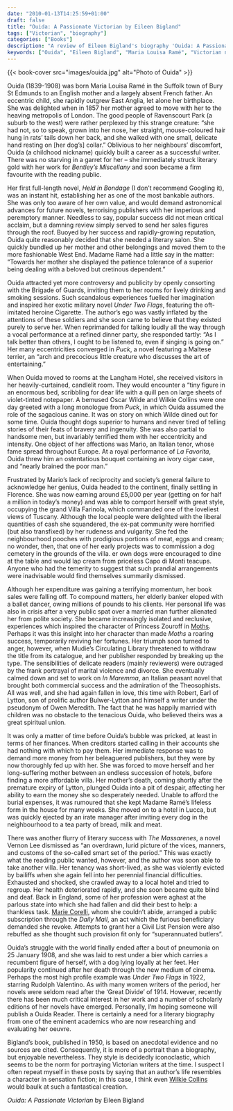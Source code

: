 ```yaml
---
date: "2010-01-13T14:25:59+01:00"
draft: false
title: "Ouida: A Passionate Victorian by Eileen Bigland"
tags: ["Victorian", "biography"]
categories: ["Books"]
description: "A review of Eileen Bigland's biography 'Ouida: A Passionate Victorian,' chronicling the extraordinary life of Maria Louisa Ramé. Discover how this eccentric Victorian novelist lived flamboyantly in Florence with her beloved dogs while scandalizing society."
keywords: ["Ouida", "Eileen Bigland", "Maria Louisa Ramé", "Victorian novelist", "Florence", "dog lover", "Under Two Flags", "literary biography"]
---
```


{{< book-cover src="images/ouida.jpg" alt="Photo of Ouida" >}}

Ouida (1839-1908) was born Maria Louisa Ramé in the Suffolk town of Bury St Edmunds to an English mother and a largely absent French father. An eccentric child, she rapidly outgrew East Anglia, let alone her birthplace. She was delighted when in 1857 her mother agreed to move with her to the heaving metropolis of London. The good people of Ravenscourt Park (a suburb to the west) were rather perplexed by this strange creature: “she had not, so to speak, grown into her nose, her straight, mouse-coloured hair  hung in rats’ tails down her back, and she walked with one small, delicate hand resting on [her dog’s] collar.” Oblivious to her neighbours’ discomfort, Ouida (a childhood nickname) quickly built a career as a successful writer. There was no starving in a garret for her – she immediately struck literary gold with her work for _Bentley’s Miscellany_ and soon became a firm favourite with the reading public.

Her first full-length novel, _Held in Bondage_ (I don’t recommend Googling it), was an instant hit, establishing her as one of the most bankable authors. She was only too aware of her own value, and would demand astronomical advances for future novels, terrorising publishers with her imperious and peremptory manner. Needless to say, popular success did not mean critical acclaim, but a damning review simply served to send her sales figures through the roof. Buoyed by her success and rapidly-growing reputation, Ouida quite reasonably decided that she needed a literary salon. She quickly bundled up her mother and other belongings and moved them to the more fashionable West End. Madame Ramé had a little say in the matter: “Towards her mother she displayed the patience tolerance of a superior being dealing with a beloved but cretinous dependent.”

Ouida attracted yet more controversy and publicity by openly consorting with the Brigade of Guards, inviting them to her rooms for lively drinking and smoking sessions. Such scandalous experiences fuelled her imagination and inspired her exotic military novel _Under Two Flags_, featuring the oft-imitated heroine Cigarette. The author’s ego was vastly inflated by the attentions of these soldiers and she soon came to believe that they existed purely to serve her. When reprimanded for talking loudly all the way through a vocal performance at a refined dinner party, she responded tartly: “As I talk better than others, I ought to be listened to, even if singing is going on.” Her many eccentricities converged in _Puck_, a novel featuring a Maltese terrier, an “arch and precocious little creature who discusses the art of entertaining.”

When Ouida moved to rooms at the Langham Hotel, she received visitors in her heavily-curtained, candlelit room. They would encounter a “tiny figure in an enormous bed, scribbling for dear life with a quill pen on large sheets of violet-tinted notepaper. A bemused Oscar Wilde and Wilkie Collins were one day greeted with a long monologue from _Puck_, in which Ouida assumed the role of the sagacious canine.  It was on story on which Wilde dined out for some time. Ouida thought dogs superior to humans and never tired of telling stories of their feats of bravery and ingenuity. She was also partial to handsome men, but invariably terrified them with her eccentricity and intensity. One object of her affections was Mario, an Italian tenor, whose fame spread throughout Europe. At a royal performance of _La Favorita_, Ouida threw him an ostentatious bouquet containing an ivory cigar case, and “nearly brained the poor man.”

Frustrated by Mario’s lack of reciprocity and society’s general failure to acknowledge her genius, Ouida headed to the continent, finally settling in Florence. She was now earning around £5,000 per year (getting on for half a million in today’s money) and was able to comport herself with great style, occupying the grand Villa Farinola, which commanded one of the loveliest views of Tuscany. Although the local people were delighted with the liberal quantities of cash she squandered, the ex-pat community were horrified (but also transfixed) by her rudeness and vulgarity. She fed the neighbourhood pooches with prodigious portions of meat, eggs and cream; no wonder, then, that one of her early projects was to commission a dog cemetery in the grounds of the villa.  er own dogs were encouraged to dine at the table and would lap cream from priceless Capo di Monti teacups. Anyone who had the temerity to suggest that such prandial arrangements were inadvisable would find themselves summarily dismissed.

Although her expenditure was gaining a terrifying momentum, her book sales were falling off. To compound matters, her elderly banker eloped with a ballet dancer, owing millions of pounds to his clients. Her personal life was also in crisis after a very public spat over a married man further alienated her from polite society. She became increasingly isolated and reclusive, experiences which inspired the character of Princess Zouroff in [Moths](/posts/moths/). Perhaps it was this insight into her character than made _Moths_ a roaring success, temporarily reviving her fortunes. Her triumph soon turned to anger, however, when Mudie’s Circulating Library threatened to withdraw the title from its catalogue, and her publisher responded by breaking up the type. The sensibilities of delicate readers (mainly reviewers) were outraged by the frank portrayal of marital violence and divorce. She eventually calmed down and set to work on _In Maremma_, an Italian peasant novel that brought both commercial success and the admiration of the Theosophists. All was well, and she had again fallen in love, this time with Robert, Earl of Lytton, son of prolific author Bulwer-Lytton and himself a writer under the pseudonym of Owen Meredith.  The fact that he was happily married with children was no obstacle to the tenacious Ouida, who believed theirs was a great spiritual union.

It was only a matter of time before Ouida’s bubble was pricked, at least in terms of her finances. When creditors started calling in their accounts she had nothing with which to pay them. Her immediate response was to demand more money from her beleaguered publishers, but they were by now thoroughly fed up with her. She was forced to move herself and her long-suffering mother between an endless succession of hotels, before finding a more affordable villa. Her mother’s death, coming shortly after the premature expiry of Lytton, plunged Ouida into a pit of despair, affecting her ability to earn the money she so desperately needed. Unable to afford the burial expenses, it was rumoured that she kept Madame Ramé’s lifeless form in the house for many weeks. She moved on to a hotel in Lucca, but was quickly ejected by an irate manager after inviting every dog in the neighbourhood to a tea party of bread, milk and meat.

There was another flurry of literary success with _The Massarenes_, a novel Vernon Lee dismissed as “an overdrawn, lurid picture of the vices, manners, and customs of the so-called smart set of the period.”  This was exactly what the reading public wanted, however, and the author was soon able to take another villa. Her tenancy was short-lived, as she was violently evicted by bailiffs when she again fell into her perennial financial difficulties. Exhausted and shocked, she crawled away to a local hotel and tried to regroup. Her health deteriorated rapidly, and she soon became quite blind and deaf. Back in England, some of her profession were aghast at the parlous state into which she had fallen and did their best to help: a thankless task. [Marie Corelli](/posts/the-mysterious-miss-marie-corelli/), whom she couldn’t abide, arranged a public subscription through the _Daily Mail_, an act which the furious beneficiary demanded she revoke. Attempts to grant her a Civil List Pension were also rebuffed as she thought such provision fit only for “superannuated butlers”.

Ouida’s struggle with the world finally ended after a bout of pneumonia on 25 January 1908, and she was laid to rest under a bier which carries a recumbent figure of herself, with a dog lying loyally at her feet. Her popularity continued after her death through the new medium of cinema. Perhaps the most high profile example was _Under Two Flags_ in 1922, starring Rudolph Valentino. As with many women writers of the period, her novels were seldom read after the ‘Great Divide’ of 1914. However, recently there has been much critical interest in her work and a number of scholarly editions of her novels have emerged. Personally, I’m hoping someone will publish a Ouida Reader. There is certainly a need for a literary biography from one of the eminent academics who are now researching and evaluating her oeuvre.  

Bigland’s book, published in 1950, is based on anecdotal evidence and no sources are cited.  Consequently, it is more of a portrait than a biography, but enjoyable nevertheless.  They style is decidedly iconoclastic, which seems to be the norm for portraying Victorian writers at the time. I suspect I often repeat myself in these posts by saying that an author’s life resembles a character in sensation fiction; in this case, I think even [Wilkie Collins](/tags/wilkie-collins/) would baulk at such a fantastical creation.

_Ouida: A Passionate Victorian_ by Eileen Bigland